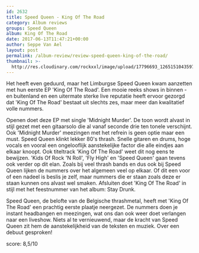```yaml
---
id: 2632
title: Speed Queen - King Of The Road
category: Album reviews
groups: Speed Queen
album: King Of The Road
date: 2017-06-13T11:47:21+00:00
author: Seppe Van Ael
layout: post
permalink: /album-review/review-speed-queen-king-of-the-road/
thumbnail: >-
  http://res.cloudinary.com/rockxxl/image/upload/17796693_1265151043597814_8526443703449854385_n.jpg
---
```

Het heeft even geduurd, maar het Limburgse Speed Queen kwam aanzetten met hun eerste EP 'King Of The Road'. Een mooie reeks shows in binnen -en buitenland en een uitermate sterke live reputatie heeft ervoor gezorgd dat 'King Of The Road' bestaat uit slechts zes, maar meer dan kwalitatief volle nummers.

Openen doet deze EP met single 'Midnight Murder'. De toon wordt alvast in stijl gezet met een gitaarsolo die al vanaf seconde drie ten tonele verschijnt. Ook 'Midnight Murder' meezingen met het refrein is geen optie maar een must. Speed Queen klinkt lekker 80's thrash. Snelle gitaren en drums, hoge vocals en vooral een ongelooflijk aanstekelijke factor die alle eindjes aan elkaar knoopt. Ook titeltrack 'King Of The Road' weet dit nog eens te bewijzen. 'Kids Of Rock 'N Roll', 'Fly High' en 'Speed Queen' gaan tevens ook verder op dit elan. Zoals bij veel thrash bands en dus ook bij Speed Queen lijken de nummers over het algemeen veel op elkaar. Of dit een voor of een nadeel is beslis je zelf, maar nummers die er staan zoals deze er staan kunnen ons alvast wel smaken. Afsluiten doet 'King Of The Road' in stijl met het feestnummer van het album: Stay Drunk.

Speed Queen, de belofte van de Belgische thrashmetal, heeft met 'King Of The Road' een prachtig eerste plaatje neergezet. De nummers doen je instant headbangen en meezingen, wat ons dan ook weer doet verlangen naar een liveshow. Niets al te vernieuwend, maar de kracht van Speed Queen zit hem de aanstekelijkheid van de teksten en muziek. Over een debuut gesproken!

score: 8,5/10
